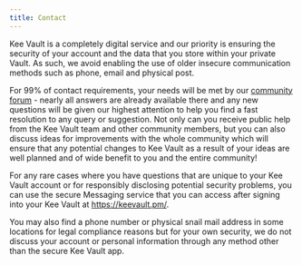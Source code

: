 ```yaml
---
title: Contact
---
```


Kee Vault is a completely digital service and our priority is ensuring the security of your account and the data that you store within your private Vault. As such, we avoid enabling the use of older insecure communication methods such as phone, email and physical post.

For 99% of contact requirements, your needs will be met by our [community forum](https://forum.kee.pm) - nearly all answers are already available there and any new questions will be given our highest attention to help you find a fast resolution to any query or suggestion. Not only can you receive public help from the Kee Vault team and other community members, but you can also discuss ideas for improvements with the whole community which will ensure that any potential changes to Kee Vault as a result of your ideas are well planned and of wide benefit to you and the entire community!

For any rare cases where you have questions that are unique to your Kee Vault account or for responsibly disclosing potential security problems, you can use the secure Messaging service that you can access after signing into your Kee Vault at https://keevault.pm/.

You may also find a phone number or physical snail mail address in some locations for legal compliance reasons but for your own security, we do not discuss your account or personal information through any method other than the secure Kee Vault app.
